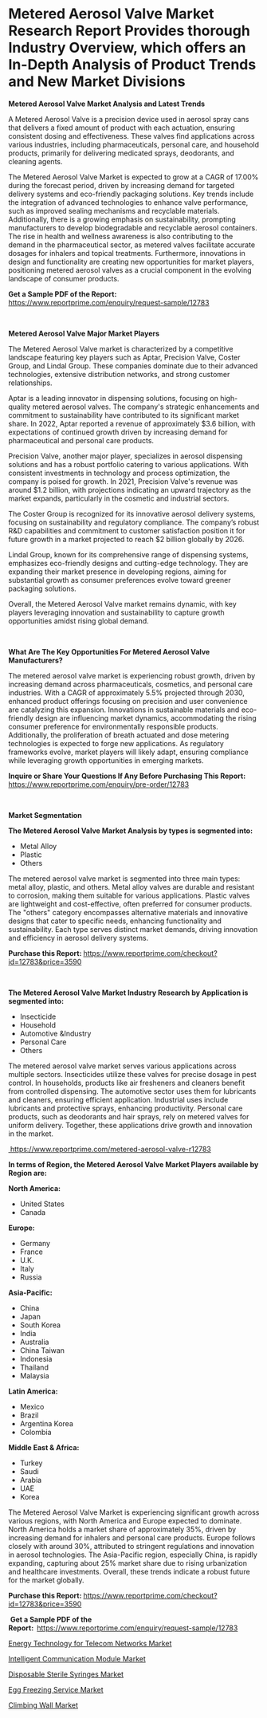 <p><h1>Metered Aerosol Valve Market Research Report Provides thorough Industry Overview, which offers an In-Depth Analysis of Product Trends and New Market Divisions</h1></p><p><strong>Metered Aerosol Valve Market Analysis and Latest Trends</strong></p>
<p><p>A Metered Aerosol Valve is a precision device used in aerosol spray cans that delivers a fixed amount of product with each actuation, ensuring consistent dosing and effectiveness. These valves find applications across various industries, including pharmaceuticals, personal care, and household products, primarily for delivering medicated sprays, deodorants, and cleaning agents.</p><p>The Metered Aerosol Valve Market is expected to grow at a CAGR of 17.00% during the forecast period, driven by increasing demand for targeted delivery systems and eco-friendly packaging solutions. Key trends include the integration of advanced technologies to enhance valve performance, such as improved sealing mechanisms and recyclable materials. Additionally, there is a growing emphasis on sustainability, prompting manufacturers to develop biodegradable and recyclable aerosol containers. The rise in health and wellness awareness is also contributing to the demand in the pharmaceutical sector, as metered valves facilitate accurate dosages for inhalers and topical treatments. Furthermore, innovations in design and functionality are creating new opportunities for market players, positioning metered aerosol valves as a crucial component in the evolving landscape of consumer products.</p></p>
<p><strong>Get a Sample PDF of the Report:&nbsp;</strong> <a href="https://www.reportprime.com/enquiry/request-sample/12783?utm_campaign=1087&utm_medium=2&utm_source=Github&utm_content=ia&utm_term=25122024&utm_id=metered-aerosol-valve">https://www.reportprime.com/enquiry/request-sample/12783</a></p>
<p>&nbsp;</p>
<p><strong>Metered Aerosol Valve Major Market Players</strong></p>
<p><p>The Metered Aerosol Valve market is characterized by a competitive landscape featuring key players such as Aptar, Precision Valve, Coster Group, and Lindal Group. These companies dominate due to their advanced technologies, extensive distribution networks, and strong customer relationships.</p><p>Aptar is a leading innovator in dispensing solutions, focusing on high-quality metered aerosol valves. The company's strategic enhancements and commitment to sustainability have contributed to its significant market share. In 2022, Aptar reported a revenue of approximately $3.6 billion, with expectations of continued growth driven by increasing demand for pharmaceutical and personal care products.</p><p>Precision Valve, another major player, specializes in aerosol dispensing solutions and has a robust portfolio catering to various applications. With consistent investments in technology and process optimization, the company is poised for growth. In 2021, Precision Valve's revenue was around $1.2 billion, with projections indicating an upward trajectory as the market expands, particularly in the cosmetic and industrial sectors.</p><p>The Coster Group is recognized for its innovative aerosol delivery systems, focusing on sustainability and regulatory compliance. The company’s robust R&D capabilities and commitment to customer satisfaction position it for future growth in a market projected to reach $2 billion globally by 2026.</p><p>Lindal Group, known for its comprehensive range of dispensing systems, emphasizes eco-friendly designs and cutting-edge technology. They are expanding their market presence in developing regions, aiming for substantial growth as consumer preferences evolve toward greener packaging solutions.</p><p>Overall, the Metered Aerosol Valve market remains dynamic, with key players leveraging innovation and sustainability to capture growth opportunities amidst rising global demand.</p></p>
<p>&nbsp;</p>
<p><strong>What Are The Key Opportunities For Metered Aerosol Valve Manufacturers?</strong></p>
<p><p>The metered aerosol valve market is experiencing robust growth, driven by increasing demand across pharmaceuticals, cosmetics, and personal care industries. With a CAGR of approximately 5.5% projected through 2030, enhanced product offerings focusing on precision and user convenience are catalyzing this expansion. Innovations in sustainable materials and eco-friendly design are influencing market dynamics, accommodating the rising consumer preference for environmentally responsible products. Additionally, the proliferation of breath actuated and dose metering technologies is expected to forge new applications. As regulatory frameworks evolve, market players will likely adapt, ensuring compliance while leveraging growth opportunities in emerging markets.</p></p>
<p><strong>Inquire or Share Your Questions If Any Before Purchasing This Report:</strong> <a href="https://www.reportprime.com/enquiry/pre-order/12783?utm_campaign=1087&utm_medium=2&utm_source=Github&utm_content=ia&utm_term=25122024&utm_id=metered-aerosol-valve">https://www.reportprime.com/enquiry/pre-order/12783</a></p>
<p>&nbsp;</p>
<p><strong>Market Segmentation</strong></p>
<p><strong>The Metered Aerosol Valve Market Analysis by types is segmented into:</strong></p>
<p><ul><li>Metal Alloy</li><li>Plastic</li><li>Others</li></ul></p>
<p><p>The metered aerosol valve market is segmented into three main types: metal alloy, plastic, and others. Metal alloy valves are durable and resistant to corrosion, making them suitable for various applications. Plastic valves are lightweight and cost-effective, often preferred for consumer products. The "others" category encompasses alternative materials and innovative designs that cater to specific needs, enhancing functionality and sustainability. Each type serves distinct market demands, driving innovation and efficiency in aerosol delivery systems.</p></p>
<p><strong>Purchase this Report:&nbsp;</strong><a href="https://www.reportprime.com/checkout?id=12783&price=3590&utm_campaign=1087&utm_medium=2&utm_source=Github&utm_content=ia&utm_term=25122024&utm_id=metered-aerosol-valve">https://www.reportprime.com/checkout?id=12783&price=3590</a></p>
<p>&nbsp;</p>
<p><strong>The Metered Aerosol Valve Market Industry Research by Application is segmented into:</strong></p>
<p><ul><li>Insecticide</li><li>Household</li><li>Automotive &Industry</li><li>Personal Care</li><li>Others</li></ul></p>
<p><p>The metered aerosol valve market serves various applications across multiple sectors. Insecticides utilize these valves for precise dosage in pest control. In households, products like air fresheners and cleaners benefit from controlled dispensing. The automotive sector uses them for lubricants and cleaners, ensuring efficient application. Industrial uses include lubricants and protective sprays, enhancing productivity. Personal care products, such as deodorants and hair sprays, rely on metered valves for uniform delivery. Together, these applications drive growth and innovation in the market.</p></p>
<p><a href="https://www.reportprime.com/metered-aerosol-valve-r12783?utm_campaign=1087&utm_medium=2&utm_source=Github&utm_content=ia&utm_term=25122024&utm_id=metered-aerosol-valve">&nbsp;https://www.reportprime.com/metered-aerosol-valve-r12783</a></p>
<p><strong>In terms of Region, the Metered Aerosol Valve Market Players available by Region are:</strong></p>
<p>
    <p> <strong> North America: </strong>
        <ul>
            <li>United States</li>
            <li>Canada</li>
        </ul>
        </p> 
    <p> <strong> Europe: </strong>
        <ul>
            <li>Germany</li>
            <li>France</li>
            <li>U.K.</li>
            <li>Italy</li>
            <li>Russia</li>
        </ul>
        </p> 
    <p> <strong> Asia-Pacific: </strong>
        <ul>
            <li>China</li>
            <li>Japan</li>
            <li>South Korea</li>
            <li>India</li>
            <li>Australia</li>
            <li>China Taiwan</li>
            <li>Indonesia</li>
            <li>Thailand</li>
            <li>Malaysia</li>
        </ul>
        </p> 
    <p> <strong> Latin America: </strong>
        <ul>
            <li>Mexico</li>
            <li>Brazil</li>
            <li>Argentina Korea</li>
            <li>Colombia</li>
        </ul>
        </p> 
    <p> <strong> Middle East & Africa: </strong>
        <ul>
            <li>Turkey</li>
            <li>Saudi</li>
            <li>Arabia</li>
            <li>UAE</li>
            <li>Korea</li>
        </ul>
    </p>
    </p>
<p><p>The Metered Aerosol Valve Market is experiencing significant growth across various regions, with North America and Europe expected to dominate. North America holds a market share of approximately 35%, driven by increasing demand for inhalers and personal care products. Europe follows closely with around 30%, attributed to stringent regulations and innovation in aerosol technologies. The Asia-Pacific region, especially China, is rapidly expanding, capturing about 25% market share due to rising urbanization and healthcare investments. Overall, these trends indicate a robust future for the market globally.</p></p>
<p><strong>Purchase this Report: </strong><a href="https://www.reportprime.com/checkout?id=12783&price=3590&utm_campaign=1087&utm_medium=2&utm_source=Github&utm_content=ia&utm_term=25122024&utm_id=metered-aerosol-valve">https://www.reportprime.com/checkout?id=12783&price=3590</a></p>
<p>&nbsp;<strong>Get a Sample PDF of the Report:&nbsp;&nbsp;</strong><a href="https://www.reportprime.com/enquiry/request-sample/12783?utm_campaign=1087&utm_medium=2&utm_source=Github&utm_content=ia&utm_term=25122024&utm_id=metered-aerosol-valve">https://www.reportprime.com/enquiry/request-sample/12783</a></p>
<p><strong></strong></p>
<p><p><a href="https://github.com/oliveroste6/Market-Research-Report-List-1/blob/main/energy-technology-for-telecom-networks-market.md?utm_campaign=1087&utm_medium=2&utm_source=Github&utm_content=ia&utm_term=25122024&utm_id=metered-aerosol-valve">Energy Technology for Telecom Networks Market</a></p><p><a href="https://github.com/chaturberville8181/Market-Research-Report-List-1/blob/main/intelligent-communication-module-market.md?utm_campaign=1087&utm_medium=2&utm_source=Github&utm_content=ia&utm_term=25122024&utm_id=metered-aerosol-valve">Intelligent Communication Module Market</a></p><p><a href="https://www.linkedin.com/pulse/from-2024-2031-industryrevenue-generation-current-cagr12as-fmjxf?utm_campaign=1087&utm_medium=2&utm_source=Github&utm_content=ia&utm_term=25122024&utm_id=metered-aerosol-valve">Disposable Sterile Syringes Market</a></p><p><a href="https://www.linkedin.com/pulse/insights-egg-freezing-service-market-competitor-evaluation-s0znc?utm_campaign=1087&utm_medium=2&utm_source=Github&utm_content=ia&utm_term=25122024&utm_id=metered-aerosol-valve">Egg Freezing Service Market</a></p><p><a href="https://www.linkedin.com/pulse/significant-growth-expected-climbing-wall-market-projected-cagr-nkbsf?utm_campaign=1087&utm_medium=2&utm_source=Github&utm_content=ia&utm_term=25122024&utm_id=metered-aerosol-valve">Climbing Wall Market</a></p></p>